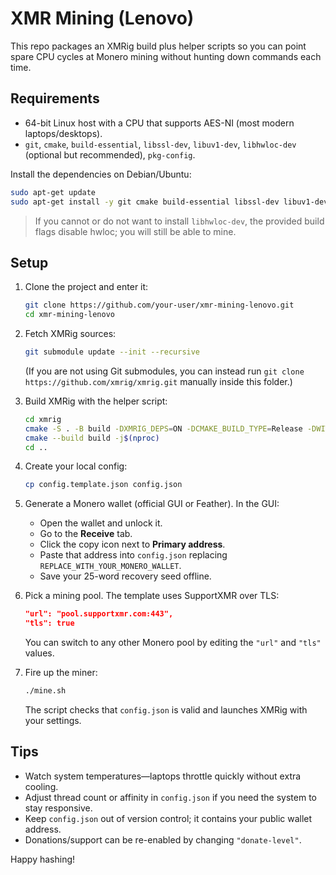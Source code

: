 # XMR Mining (Lenovo)

This repo packages an XMRig build plus helper scripts so you can point spare CPU cycles at Monero mining without hunting down commands each time.

## Requirements
- 64-bit Linux host with a CPU that supports AES-NI (most modern laptops/desktops).
- `git`, `cmake`, `build-essential`, `libssl-dev`, `libuv1-dev`, `libhwloc-dev` (optional but recommended), `pkg-config`.

Install the dependencies on Debian/Ubuntu:
```bash
sudo apt-get update
sudo apt-get install -y git cmake build-essential libssl-dev libuv1-dev libhwloc-dev pkg-config
```

> If you cannot or do not want to install `libhwloc-dev`, the provided build flags disable hwloc; you will still be able to mine.

## Setup
1. Clone the project and enter it:
   ```bash
   git clone https://github.com/your-user/xmr-mining-lenovo.git
   cd xmr-mining-lenovo
   ```

2. Fetch XMRig sources:
   ```bash
   git submodule update --init --recursive
   ```
   (If you are not using Git submodules, you can instead run `git clone https://github.com/xmrig/xmrig.git` manually inside this folder.)

3. Build XMRig with the helper script:
   ```bash
   cd xmrig
   cmake -S . -B build -DXMRIG_DEPS=ON -DCMAKE_BUILD_TYPE=Release -DWITH_HWLOC=OFF
   cmake --build build -j$(nproc)
   cd ..
   ```

4. Create your local config:
   ```bash
   cp config.template.json config.json
   ```

5. Generate a Monero wallet (official GUI or Feather). In the GUI:
   - Open the wallet and unlock it.
   - Go to the **Receive** tab.
   - Click the copy icon next to **Primary address**.
   - Paste that address into `config.json` replacing `REPLACE_WITH_YOUR_MONERO_WALLET`.
   - Save your 25-word recovery seed offline.

6. Pick a mining pool. The template uses SupportXMR over TLS:
   ```json
   "url": "pool.supportxmr.com:443",
   "tls": true
   ```
   You can switch to any other Monero pool by editing the `"url"` and `"tls"` values.

7. Fire up the miner:
   ```bash
   ./mine.sh
   ```
   The script checks that `config.json` is valid and launches XMRig with your settings.

## Tips
- Watch system temperatures—laptops throttle quickly without extra cooling.
- Adjust thread count or affinity in `config.json` if you need the system to stay responsive.
- Keep `config.json` out of version control; it contains your public wallet address.
- Donations/support can be re-enabled by changing `"donate-level"`.

Happy hashing!
